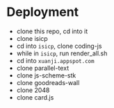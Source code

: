 # Deployment

- clone this repo, cd into it
- clone isicp
- cd into `isicp`, clone coding-js
- while in `isicp`, run render_all.sh
- cd into `xuanji.appspot.com`
- clone parallel-text
- clone js-scheme-stk
- clone goodreads-wall
- clone 2048
- clone card.js